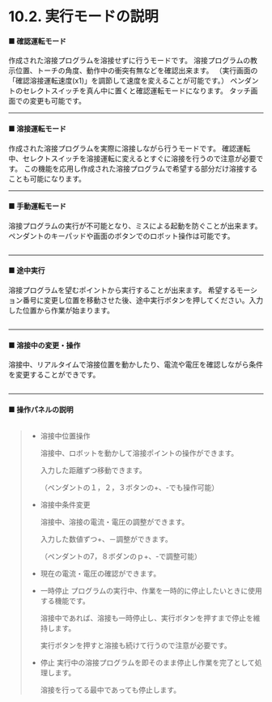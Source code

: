 # 10.2. 実行モードの説明

#### ■ 確認運転モード

作成された溶接プログラムを溶接せずに行うモードです。
溶接プログラムの教示位置、トーチの角度、動作中の衝突有無などを確認出来ます。
（実行画面の「確認溶接運転速度(x1)」を調節して速度を変えることが可能です。）
ペンダントのセレクトスイッチを真ん中に置くと確認運転モードになります。
タッチ画面での変更も可能です。

***

#### ■ 溶接運転モード

作成された溶接プログラムを実際に溶接しながら行うモードです。
確認運転中、セレクトスイッチを溶接運転に変えるとすぐに溶接を行うので注意が必要です。
この機能を応用し作成された溶接プログラムで希望する部分だけ溶接することも可能になります。

***

#### ■ 手動運転モード

溶接プログラムの実行が不可能となり、ミスによる起動を防ぐことが出来ます。
ペンダントのキーパッドや画面のボタンでのロボット操作は可能です。

<figure><img src="./img/section5.2.1.jpg" alt=""><figcaption></figcaption></figure>

***

#### ■ 途中実行

溶接プログラムを望むポイントから実行することが出来ます。
希望するモーション番号に変更し位置を移動させた後、途中実行ボタンを押してください。入力した位置から作業が始まります。

<figure><img src="./img/section5.2.2.jpg" alt=""><figcaption></figcaption></figure>

***

#### ■ 溶接中の変更・操作

溶接中、リアルタイムで溶接位置を動かしたり、電流や電圧を確認しながら条件を変更することができです。

<figure><img src="./img/section5.2.3.jpg" alt=""><figcaption></figcaption></figure>

***

#### ■ 操作パネルの説明

<figure><img src="./img/section5.2.4.jpg" alt=""><figcaption></figcaption></figure>

> *   溶接中位置操作
>
>     溶接中、ロボットを動かして溶接ポイントの操作ができます。
>
>     入力した距離ずつ移動できます。　
>
>     （ペンダントの１，２，３ボタンの+、-でも操作可能）
>
> *   溶接中条件変更
>
>     溶接中、溶接の電流・電圧の調整ができます。
>
>     入力した数値ずつ+、－調整ができます。
>
>     （ペンダントの7，８ボダンのｐ+、-で調整可能）
>
> * 現在の電流・電圧の確認ができます。
>
> *   一時停止
>     プログラムの実行中、作業を一時的に停止したいときに使用する機能です。
>
>     溶接中であれば、溶接も一時停止し、実行ボタンを押すまで停止を維持します。
>
>     実行ボタンを押すと溶接も続けて行うので注意が必要です。
>
> *   停止
>     実行中の溶接プログラムを即そのまま停止し作業を完了として処理します。
>
>     溶接を行ってる最中であっても停止します。
